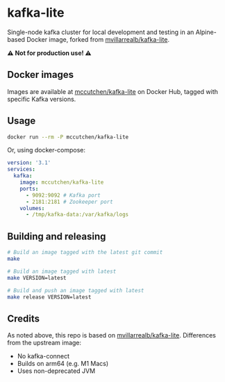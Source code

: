 # kafka-lite

Single-node kafka cluster for local development and testing in an Alpine-based
Docker image, forked from [mvillarrealb/kafka-lite].

**⚠️ Not for production use! ⚠️**

## Docker images

Images are available at [mccutchen/kafka-lite] on Docker Hub, tagged with
specific Kafka versions.

## Usage

```sh
docker run --rm -P mccutchen/kafka-lite
```

Or, using docker-compose:

```yaml
version: '3.1'
services:
  kafka:
    image: mccutchen/kafka-lite
    ports:
      - 9092:9092 # Kafka port
      - 2181:2181 # Zookeeper port
    volumes:
      - /tmp/kafka-data:/var/kafka/logs
```

## Building and releasing

```sh
# Build an image tagged with the latest git commit
make

# Build an image tagged with latest
make VERSION=latest

# Build and push an image tagged with latest
make release VERSION=latest
```

## Credits

As noted above, this repo is based on [mvillarrealb/kafka-lite]. Differences
from the upstream image:
- No kafka-connect
- Builds on arm64 (e.g. M1 Macs)
- Uses non-deprecated JVM


[mccutchen/kafka-lite]: https://hub.docker.com/r/mccutchen/kafka-lite
[mvillarrealb/kafka-lite]: https://github.com/mvillarrealb/kafka-lite
